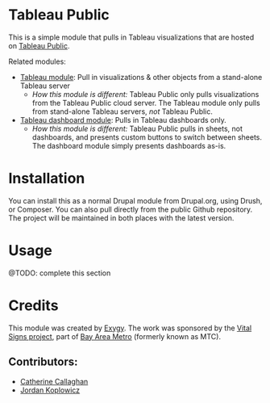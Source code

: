 # Tableau Public

This is a simple module that pulls in Tableau visualizations that are hosted on [Tableau Public](https://public.tableau.com/en-us/s/).

Related modules:

- [Tableau module](https://www.drupal.org/project/tableau): Pull in visualizations & other objects from a stand-alone Tableau server
  - *How this module is different:* Tableau Public only pulls visualizations from the Tableau Public cloud server.  The Tableau module only pulls from stand-alone Tableau servers, *not* Tableau Public.
- [Tableau dashboard module](https://www.drupal.org/project/tableau_dashboard): Pulls in Tableau dashboards only.
  - *How this module is different:* Tableau Public pulls in sheets, not dashboards, and presents custom buttons to switch between sheets.  The dashboard module simply presents dashboards as-is. 
  
# Installation

You can install this as a normal Drupal module from Drupal.org, using Drush, or Composer.  You can also pull directly from the public Github repository.  The project will be maintained in both places with the latest version.

# Usage

@TODO: complete this section

# Credits

This module was created by [Exygy](exygy.com).  The work was sponsored by the [Vital Signs project](http://www.vitalsigns.mtc.ca.gov/), part of [Bay Area Metro](https://mtc.ca.gov/) (formerly known as MTC).

## Contributors:

- [Catherine Callaghan](https://github.com/callaghanc)
- [Jordan Koplowicz](https://github.com/koppieesq)